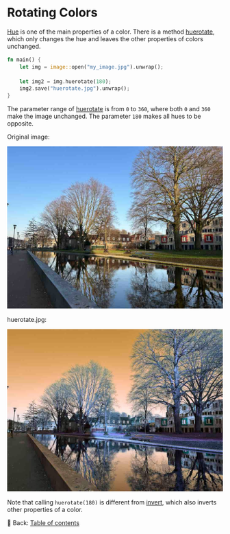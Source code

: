 # Rotating Colors

[Hue](https://en.wikipedia.org/wiki/Hue) is one of the main properties of a color.
There is a method [huerotate](https://docs.rs/image/latest/image/enum.DynamicImage.html#method.huerotate), which only changes the hue and leaves the other properties of colors unchanged.

```rust
fn main() {
    let img = image::open("my_image.jpg").unwrap();

    let img2 = img.huerotate(180);
    img2.save("huerotate.jpg").unwrap();
}
```

The parameter range of [huerotate](https://docs.rs/image/latest/image/enum.DynamicImage.html#method.huerotate) is from `0` to `360`, where both `0` and `360` make the image unchanged.
The parameter `180` makes all hues to be opposite.

Original image:

![my_image](./image/my_image.jpg)

huerotate.jpg:

![huerotate](./image/huerotate.jpg)

Note that calling `huerotate(180)` is different from [invert](https://docs.rs/image/latest/image/enum.DynamicImage.html#method.invert), which also inverts other properties of a color.

<!-- :arrow_right:  Next:  -->

:blue_book: Back: [Table of contents](./../README.md)
